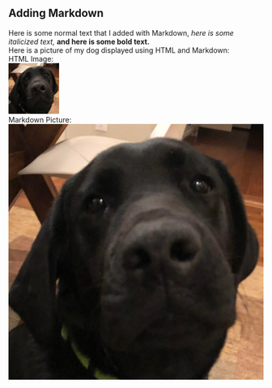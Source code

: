 ## Adding Markdown

Here is some normal text that I added with Markdown, *here is some italicized text,* **and here is some bold text.**  
Here is a picture of my dog displayed using HTML and Markdown:  
HTML Image:  
<img src="images/zeke.jpg" alt="Dog Picture" width="100" height="100">  
Markdown Picture:  
![Dog Picture](images/zeke.jpg)
